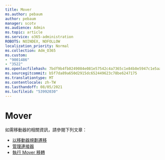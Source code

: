 ```yaml
---
title: Mover
ms.author: pebaum
author: pebaum
manager: scotv
ms.audience: Admin
ms.topic: article
ms.service: o365-administration
ROBOTS: NOINDEX, NOFOLLOW
localization_priority: Normal
ms.collection: Adm_O365
ms.custom:
- "9001486"
- "3522"
ms.openlocfilehash: 7bdf9b4fb0249084e081e57542c4a7365c1e84b8e5947c1e5aa90c3118f3930f
ms.sourcegitcommit: b5f7da89a650d2915dc652449623c78be6247175
ms.translationtype: MT
ms.contentlocale: zh-TW
ms.lasthandoff: 08/05/2021
ms.locfileid: "53992030"
---
```

# <a name="mover"></a>Mover

如需移動器的相關資訊，請參閱下列文章：

- [以移動器規劃遷移](https://docs.microsoft.com/sharepointmigration/mover-plan-migration)
- [管理連接器](https://docs.microsoft.com/sharepointmigration/mover-manage-connectors)
- [執行 Mover 移轉](https://docs.microsoft.com/sharepointmigration/mover-running-migration)
